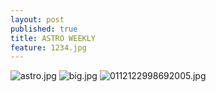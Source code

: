 ```yaml
---
layout: post
published: true
title: ASTRO WEEKLY
feature: 1234.jpg
---
```

![astro.jpg]({{site.baseurl}}/assets/images/posts/astro.jpg)
![big.jpg]({{site.baseurl}}/assets/images/posts/big.jpg)
![0112122998692005.jpg]({{site.baseurl}}/assets/images/posts/0112122998692005.jpg)
